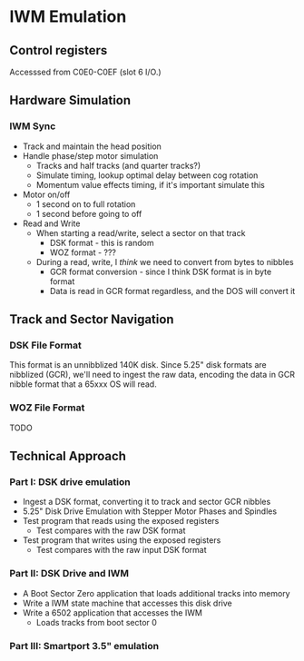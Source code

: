 # IWM Emulation

## Control registers

Accesssed from C0E0-C0EF (slot 6 I/O.)

## Hardware Simulation

### IWM Sync

* Track and maintain the head position
* Handle phase/step motor simulation
  * Tracks and half tracks (and quarter tracks?)
  * Simulate timing, lookup optimal delay between cog rotation
  * Momentum value effects timing, if it's important simulate this
* Motor on/off
  * 1 second on to full rotation
  * 1 second before going to off
* Read and Write
  * When starting a read/write, select a sector on that track
    * DSK format - this is random
    * WOZ format - ???
  * During a read, write, I *think* we need to convert from bytes to nibbles
    * GCR format conversion - since I think DSK format is in byte format
    * Data is read in GCR format regardless, and the DOS will convert it

## Track and Sector Navigation

### DSK File Format

This format is an unnibblized 140K disk.  Since 5.25" disk formats are
nibblized (GCR), we'll need to ingest the raw data, encoding the data in GCR
nibble format that a 65xxx OS will read.

### WOZ File Format

TODO

## Technical Approach

### Part I: DSK drive emulation

* Ingest a DSK format, converting it to track and sector GCR nibbles
* 5.25" Disk Drive Emulation with Stepper Motor Phases and Spindles
* Test program that reads using the exposed registers
  * Test compares with the raw DSK format
* Test program that writes using the exposed registers
  * Test compares with the raw input DSK format


### Part II: DSK Drive and IWM

* A Boot Sector Zero application that loads additional tracks into memory
* Write a IWM state machine that accesses this disk drive
* Write a 6502 application that accesses the IWM
  * Loads tracks from boot sector 0

### Part III: Smartport 3.5" emulation


